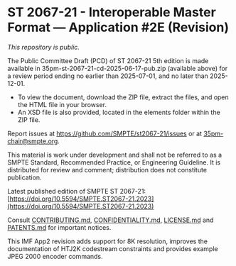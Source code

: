 # ST 2067-21 - Interoperable Master Format — Application #2E (Revision)

_This repository is *public*._

The Public Committee Draft (PCD) of ST 2067-21 5th edition is made available in 35pm-st-2067-21-cd-2025-06-17-pub.zip (available above) for a review period ending no earlier than 2025-07-01, and no later than 2025-12-01.
- To view the document, download the ZIP file, extract the files, and open the HTML file in your browser.
- An XSD file is also provided, located in the elements folder within the ZIP file.

Report issues at https://github.com/SMPTE/st2067-21/issues or at [35pm-chair@smpte.org](mailto:35pm-chair@smpte.org).

This material is work under development and shall not be referred to as a SMPTE Standard, Recommended Practice, or Engineering
Guideline. It is distributed for review and comment; distribution does not constitute publication.

Latest published edition of SMPTE ST 2067-21:
[https://doi.org/10.5594/SMPTE.ST2067-21.2023](https://doi.org/10.5594/SMPTE.ST2067-21.2023)

Consult [CONTRIBUTING.md](./CONTRIBUTING.md), [CONFIDENTIALITY.md](./CONFIDENTIALITY.md), [LICENSE.md](./LICENSE.md) and
[PATENTS.md](./PATENTS.md) for important notices.

This IMF App2 revision adds support for 8K resolution, improves the documentation of HTJ2K codestream constraints and provides example JPEG 2000 encoder commands.
